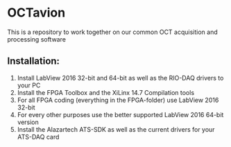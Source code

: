 # OCTavion
This is a repository to work together on our common OCT acquisition and processing software

## Installation:

1) Install LabView 2016 32-bit and 64-bit as well as the RIO-DAQ drivers to your PC
2) Install the FPGA Toolbox and the XiLinx 14.7 Compilation tools
3) For all FPGA coding (everything in the FPGA-folder) use LabView 2016 32-bit
4) For every other purposes use the better supported LabView 2016 64-bit version
5) Install the Alazartech ATS-SDK as well as the current drivers for your ATS-DAQ card
